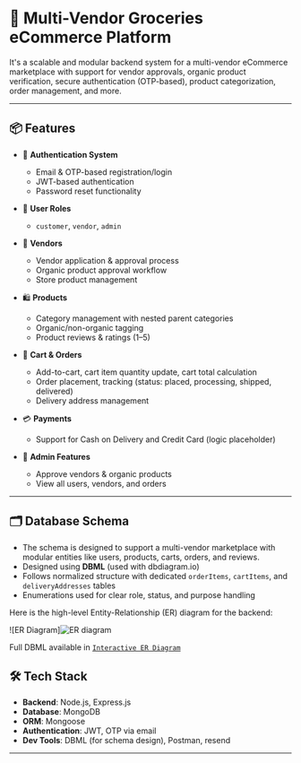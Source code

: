 # 🛒 Multi-Vendor Groceries eCommerce Platform

It's a scalable and modular backend system for a multi-vendor eCommerce marketplace with support for vendor approvals, organic product verification, secure authentication (OTP-based), product categorization, order management, and more.

---

## 📦 Features

- 🔐 **Authentication System**
  - Email & OTP-based registration/login
  - JWT-based authentication
  - Password reset functionality

- 👤 **User Roles**
  - `customer`, `vendor`, `admin`

- 🏪 **Vendors**
  - Vendor application & approval process
  - Organic product approval workflow
  - Store product management

- 🛍️ **Products**
  - Category management with nested parent categories
  - Organic/non-organic tagging
  - Product reviews & ratings (1–5)

- 🛒 **Cart & Orders**
  - Add-to-cart, cart item quantity update, cart total calculation
  - Order placement, tracking (status: placed, processing, shipped, delivered)
  - Delivery address management

- 💳 **Payments**
  - Support for Cash on Delivery and Credit Card (logic placeholder)

- 🧾 **Admin Features**
  - Approve vendors & organic products
  - View all users, vendors, and orders

---

## 🗂️ Database Schema
- The schema is designed to support a multi-vendor marketplace with modular entities like users, products, carts, orders, and reviews.
- Designed using **DBML** (used with dbdiagram.io)
- Follows normalized structure with dedicated `orderItems`, `cartItems`, and `deliveryAddresses` tables
- Enumerations used for clear role, status, and purpose handling

Here is the high-level Entity-Relationship (ER) diagram for the backend:

![ER Diagram]![ER diagram](https://github.com/user-attachments/assets/1623e9a7-f8a8-43d3-a026-326d4e4f3421)

Full DBML available in [`Interactive ER Diagram`](https://dbdiagram.io/d/68179ff41ca52373f56592ff)



## 🛠️ Tech Stack

- **Backend**: Node.js, Express.js
- **Database**: MongoDB 
- **ORM**: Mongoose
- **Authentication**: JWT, OTP via email
- **Dev Tools**: DBML (for schema design), Postman, resend

---




